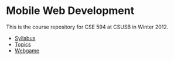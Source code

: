 # Mobile Web Development

This is the course repository for CSE 594 at CSUSB in Winter 2012.

- [Syllabus](https://github.com/csusbdt/csusbdt594/wiki/Syllabus)
- [Topics](https://github.com/csusbdt/csusbdt594/wiki/Topics)
- [Webgame](https://github.com/csusbdt/webgame)